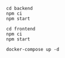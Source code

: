     cd backend
    npm ci
    npm start

    cd frontend
    npm ci
    npm start

    docker-compose up -d